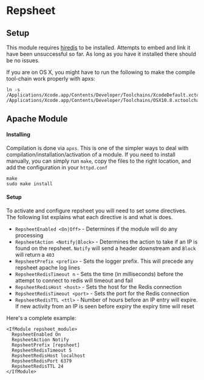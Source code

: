# Repsheet

## Setup

This module requires [hiredis](https://github.com/redis/hiredis) to be installed. Attempts to embed and link it have been unsuccessful so far. As long as you have it installed there should be no issues.

If you are on OS X, you might have to run the following to make the compile tool-chain work properly with apxs:

```
ln -s /Applications/Xcode.app/Contents/Developer/Toolchains/XcodeDefault.xctoolchain/ /Applications/Xcode.app/Contents/Developer/Toolchains/OSX10.8.xctoolchain
```


## Apache Module

#### Installing

Compilation is done via `apxs`. This is one of the simpler ways to deal with compilation/installation/activation of a module. If you need to install manually, you can simply run `make`, copy the files to the right location, and add the configuration in your `httpd.conf`

```
make
sudo make install
```

#### Setup

To activate and configure repsheet you will need to set some directives. The following list explains what each directive is and what is does.

* `RepsheetEnabled <On|Off>` - Determines if the module will do any processing
* `RepsheetAction <Notify|Block>` - Determines the action to take if an IP is found on the repsheet. `Notify` will send a header downstream and `Block` will return a `403`
* `RepsheetPrefix <prefix>` - Sets the logger prefix. This will precede any repsheet apache log lines
* `RepsheetRedisTimeout n` - Sets the time (in milliseconds) before the attempt to connect to redis will timeout and fail
* `RepsheetRedisHost <host>` - Sets the host for the Redis connection
* `RepsheetRedisTimeout <port>` - Sets the port for the Redis connection
* `RepsheetRedisTTL <ttl>` - Number of hours before an IP entry will expire. If new activity from an IP is seen before expiry the expiry time will reset

Here's a complete example:

```
<IfModule repsheet_module>
  RepsheetEnabled On
  RepsheetAction Notify
  RepsheetPrefix [repsheet]
  RepsheetRedisTimeout 5
  RepsheetRedisHost localhost
  RepsheetRedisPort 6379
  RepsheetRedisTTL 24
</IfModule>
```
